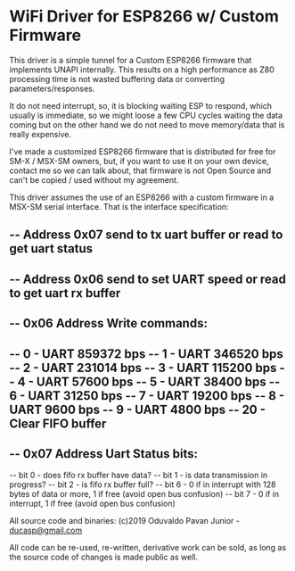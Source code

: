# WiFi Driver for ESP8266 w/ Custom Firmware

This driver is a simple tunnel for a Custom ESP8266 firmware that implements
UNAPI internally. This results on a high performance as Z80 processing time
is not wasted buffering data or converting parameters/responses.

It do not need interrupt, so, it is blocking waiting ESP to respond, which
usually is immediate, so we might loose a few CPU cycles waiting the data
coming but on the other hand we do not need to move memory/data that is really
expensive.

I've made a customized ESP8266 firmware that is distributed for free for SM-X / 
MSX-SM owners, but, if you want to use it on your own device, contact me so we
can talk about, that firmware is not Open Source and can't be copied / used 
without my agreement.

This driver assumes the use of an ESP8266 with a custom firmware in a MSX-SM 
serial interface. That is the interface specification:

-- Address 0x07 send to tx uart buffer or read to get uart status
--
-- Address 0x06 send to set UART speed or read to get uart rx buffer
--
-- 0x06 Address Write commands:
--
-- 0 - UART 859372 bps
-- 1 - UART 346520 bps
-- 2 - UART 231014 bps
-- 3 - UART 115200 bps
-- 4 - UART 57600 bps
-- 5 - UART 38400 bps
-- 6 - UART 31250 bps
-- 7 - UART 19200 bps
-- 8 - UART 9600 bps
-- 9 - UART 4800 bps
-- 20 - Clear FIFO buffer
--
-- 0x07 Address Uart Status bits:
--
-- bit 0 - does fifo rx buffer have data?
-- bit 1 - is data transmission in progress?
-- bit 2 - is fifo rx buffer full?
-- bit 6 - 0 if in interrupt with 128 bytes of data or more, 1 if free (avoid open bus confusion)
-- bit 7 - 0 if in interrupt, 1 if free (avoid open bus confusion)

All source code and binaries: 
(c)2019 Oduvaldo Pavan Junior - ducasp@gmail.com

All code can be re-used, re-written, derivative work can be sold, as long as the
source code of changes is made public as well.
